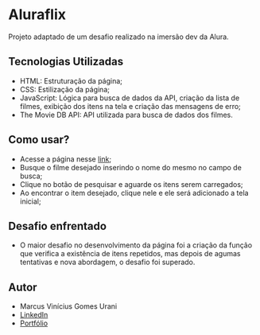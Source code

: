 # Aluraflix

Projeto adaptado de um desafio realizado na imersão dev da Alura.

## Tecnologias Utilizadas

- HTML: Estruturação da página;
- CSS: Estilização da página;
- JavaScript: Lógica para busca de dados da API, criação da lista de filmes, exibição dos itens na tela e criação das mensagens de erro;
- The Movie DB API: API utilizada para busca de dados dos filmes.

## Como usar?

- Acesse a página nesse [link](https://aluraflixx.netlify.app);
- Busque o filme desejado inserindo o nome do mesmo no campo de busca;
- Clique no botão de pesquisar e aguarde os itens serem carregados;
- Ao encontrar o item desejado, clique nele e ele será adicionado a tela inicial;

## Desafio enfrentado

- O maior desafio no desenvolvimento da página foi a criação da função que verifica a existência de itens repetidos, mas depois de agumas tentativas e nova abordagem, o desafio foi superado.

## Autor

- Marcus Vinícius Gomes Urani
- [LinkedIn](https://linkedin.com/in/marcusurani)
- [Portfólio](https://marcusurani.netlify.app)
